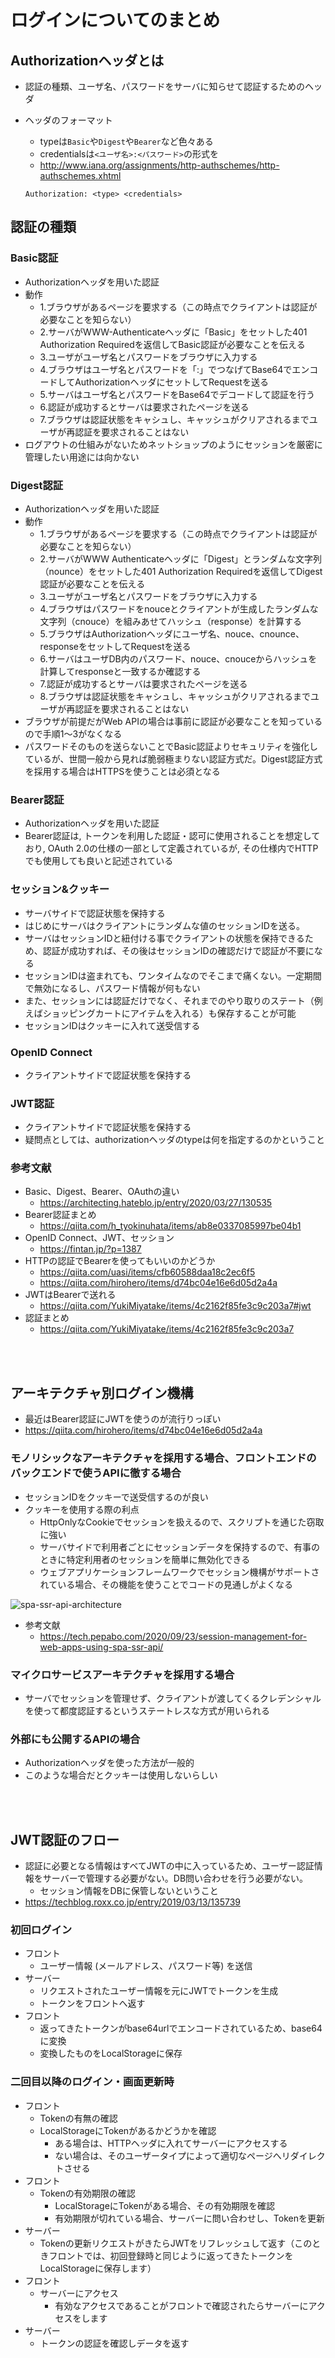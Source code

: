 # ログインについてのまとめ

## Authorizationヘッダとは
- 認証の種類、ユーザ名、パスワードをサーバに知らせて認証するためのヘッダ

- ヘッダのフォーマット
  - typeは`Basic`や`Digest`や`Bearer`など色々ある
  - credentialsは`<ユーザ名>:<パスワード>`の形式を
  - http://www.iana.org/assignments/http-authschemes/http-authschemes.xhtml

  ```
  Authorization: <type> <credentials>
  ```

## 認証の種類
### Basic認証
- Authorizationヘッダを用いた認証
- 動作
  - 1.ブラウザがあるページを要求する（この時点でクライアントは認証が必要なことを知らない）
  - 2.サーバがWWW-Authenticateヘッダに「Basic」をセットした401 Authorization Requiredを返信してBasic認証が必要なことを伝える
  - 3.ユーザがユーザ名とパスワードをブラウザに入力する
  - 4.ブラウザはユーザ名とパスワードを「:」でつなげてBase64でエンコードしてAuthorizationヘッダにセットしてRequestを送る
  - 5.サーバはユーザ名とパスワードをBase64でデコードして認証を行う
  - 6.認証が成功するとサーバは要求されたページを送る
  - 7.ブラウザは認証状態をキャシュし、キャッシュがクリアされるまでユーザが再認証を要求されることはない
- ログアウトの仕組みがないためネットショップのようにセッションを厳密に管理したい用途には向かない
### Digest認証
- Authorizationヘッダを用いた認証
- 動作
  - 1.ブラウザがあるページを要求する（この時点でクライアントは認証が必要なことを知らない）
  - 2.サーバがWWW Authenticateヘッダに「Digest」とランダムな文字列（nounce）をセットした401 Authorization Requiredを返信してDigest認証が必要なことを伝える
  - 3.ユーザがユーザ名とパスワードをブラウザに入力する
  - 4.ブラウザはパスワードをnouceとクライアントが生成したランダムな文字列（cnouce）を組みあせてハッシュ（response）を計算する
  - 5.ブラウザはAuthorizationヘッダにユーザ名、nouce、cnounce、responseをセットしてRequestを送る
  - 6.サーバはユーザDB内のパスワード、nouce、cnouceからハッシュを計算してresponseと一致するか確認する
  - 7.認証が成功するとサーバは要求されたページを送る
  - 8.ブラウザは認証状態をキャシュし、キャッシュがクリアされるまでユーザが再認証を要求されることはない
- ブラウザが前提だがWeb APIの場合は事前に認証が必要なことを知っているので手順1〜3がなくなる
- パスワードそのものを送らないことでBasic認証よりセキュリティを強化しているが、世間一般から見れば脆弱極まりない認証方式だ。Digest認証方式を採用する場合はHTTPSを使うことは必須となる
### Bearer認証
- Authorizationヘッダを用いた認証
- Bearer認証は, トークンを利用した認証・認可に使用されることを想定しており, OAuth 2.0の仕様の一部として定義されているが, その仕様内でHTTPでも使用しても良いと記述されている
### セッション&クッキー
- サーバサイドで認証状態を保持する
- はじめにサーバはクライアントにランダムな値のセッションIDを送る。
- サーバはセッションIDと紐付ける事でクライアントの状態を保持できるため、認証が成功すれば、その後はセッションIDの確認だけで認証が不要になる
- セッションIDは盗まれても、ワンタイムなのでそこまで痛くない。一定期間で無効になるし、パスワード情報が何もない
- また、セッションには認証だけでなく、それまでのやり取りのステート（例えばショッピングカートにアイテムを入れる）も保存することが可能
- セッションIDはクッキーに入れて送受信する
### OpenID Connect
- クライアントサイドで認証状態を保持する
### JWT認証
- クライアントサイドで認証状態を保持する
- 疑問点としては、authorizationヘッダのtypeは何を指定するのかということ
### 参考文献
- Basic、Digest、Bearer、OAuthの違い
  - https://architecting.hateblo.jp/entry/2020/03/27/130535
- Bearer認証まとめ
  - https://qiita.com/h_tyokinuhata/items/ab8e0337085997be04b1
- OpenID Connect、JWT、セッション
  - https://fintan.jp/?p=1387
- HTTPの認証でBearerを使ってもいいのかどうか
  - https://qiita.com/uasi/items/cfb60588daa18c2ec6f5
  - https://qiita.com/hirohero/items/d74bc04e16e6d05d2a4a
- JWTはBearerで送れる
  - https://qiita.com/YukiMiyatake/items/4c2162f85fe3c9c203a7#jwt
- 認証まとめ
  - https://qiita.com/YukiMiyatake/items/4c2162f85fe3c9c203a7

<br></br>

## アーキテクチャ別ログイン機構
- 最近はBearer認証にJWTを使うのが流行りっぽい
- https://qiita.com/hirohero/items/d74bc04e16e6d05d2a4a
### モノリシックなアーキテクチャを採用する場合、フロントエンドのバックエンドで使うAPIに徹する場合
- セッションIDをクッキーで送受信するのが良い
- クッキーを使用する際の利点
  - HttpOnlyなCookieでセッションを扱えるので、スクリプトを通じた窃取に強い
  - サーバサイドで利用者ごとにセッションデータを保持するので、有事のときに特定利用者のセッションを簡単に無効化できる
  - ウェブアプリケーションフレームワークでセッション機構がサポートされている場合、その機能を使うことでコードの見通しがよくなる

![spa-ssr-api-architecture](https://user-images.githubusercontent.com/53253817/103914696-93dd0800-514d-11eb-8c6f-8d2a7f5deace.png)

- 参考文献
  - https://tech.pepabo.com/2020/09/23/session-management-for-web-apps-using-spa-ssr-api/

### マイクロサービスアーキテクチャを採用する場合
- サーバでセッションを管理せず、クライアントが渡してくるクレデンシャルを使って都度認証するというステートレスな方式が用いられる


### 外部にも公開するAPIの場合
- Authorizationヘッダを使った方法が一般的
- このような場合だとクッキーは使用しないらしい

<br></br>

## JWT認証のフロー
- 認証に必要となる情報はすべてJWTの中に入っているため、ユーザー認証情報をサーバーで管理する必要がない。DB問い合わせを行う必要がない。
  - セッション情報をDBに保管しないということ
- https://techblog.roxx.co.jp/entry/2019/03/13/135739
### 初回ログイン
- フロント
  - ユーザー情報 (メールアドレス、パスワード等) を送信
- サーバー
  - リクエストされたユーザー情報を元にJWTでトークンを生成
  - トークンをフロントへ返す
- フロント
  - 返ってきたトークンがbase64urlでエンコードされているため、base64 に変換
  - 変換したものをLocalStorageに保存
### 二回目以降のログイン・画面更新時
- フロント
  - Tokenの有無の確認
  - LocalStorageにTokenがあるかどうかを確認
    - ある場合は、HTTPヘッダに入れてサーバーにアクセスする
    - ない場合は、そのユーザータイプによって適切なページへリダイレクトさせる
- フロント
  - Tokenの有効期限の確認
    - LocalStorageにTokenがある場合、その有効期限を確認
    - 有効期限が切れている場合、サーバーに問い合わせし、Tokenを更新
- サーバー
  - Tokenの更新リクエストがきたらJWTをリフレッシュして返す（このときフロントでは、初回登録時と同じように返ってきたトークンをLocalStorageに保存します）
- フロント
  - サーバーにアクセス
    - 有効なアクセスであることがフロントで確認されたらサーバーにアクセスをします
- サーバー
  - トークンの認証を確認しデータを返す
